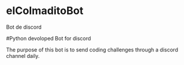 # elColmaditoBot
Bot de discord 

#Python devoloped Bot for discord

The purpose of this bot is to send coding challenges through a discord channel daily. 
